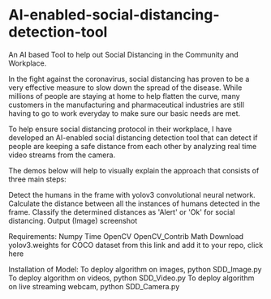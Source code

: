 # AI-enabled-social-distancing-detection-tool

An AI based Tool to help out Social Distancing in the Community and Workplace.

In the fight against the coronavirus, social distancing has proven to be a very effective measure to slow down the spread of the disease. While millions of people are staying at home to help flatten the curve, many customers in the manufacturing and pharmaceutical industries are still having to go to work everyday to make sure our basic needs are met.

To help ensure social distancing protocol in their workplace, I have developed an AI-enabled social distancing detection tool that can detect if people are keeping a safe distance from each other by analyzing real time video streams from the camera.

The demos below will help to visually explain the approach that consists of three main steps:

Detect the humans in the frame with yolov3 convolutional neural network.
Calculate the distance between all the instances of humans detected in the frame.
Classify the determined distances as 'Alert' or 'Ok' for social distancing.
Output (Image)
screenshot

Requirements:
Numpy
Time
OpenCV
OpenCV_Contrib
Math
Download yolov3.weights for COCO dataset from this link and add it to your repo, click here

Installation of Model:
To deploy algorithm on images, python SDD_Image.py
To deploy algorithm on videos, python SDD_Video.py
To deploy algorithm on live streaming webcam, python SDD_Camera.py
